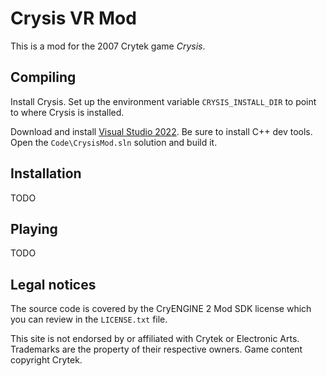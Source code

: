 # Crysis VR Mod

This is a mod for the 2007 Crytek game *Crysis*.

## Compiling

Install Crysis. Set up the environment variable `CRYSIS_INSTALL_DIR` to point to where Crysis is installed.

Download and install [Visual Studio 2022](https://visualstudio.microsoft.com). Be sure to install C++ dev tools.
Open the `Code\CrysisMod.sln` solution and build it.

## Installation

TODO

## Playing

TODO

## Legal notices

The source code is covered by the CryENGINE 2 Mod SDK license which you can review in the `LICENSE.txt` file.

This site is not endorsed by or affiliated with Crytek or Electronic Arts.  Trademarks are the property of their respective owners.  Game content copyright Crytek.